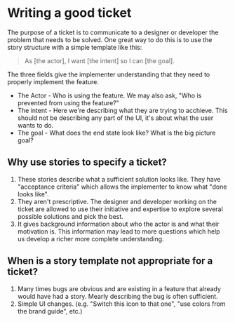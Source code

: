 # Writing a good ticket

The purpose of a ticket is to communicate to a designer or developer the problem that needs to be solved.  One great way to do this is to use the story structure with a simple template like this:

> As [the actor], I want [the intent] so I can [the goal].

The three fields give the implementer understanding that they need to properly implement the feature.

* The Actor - Who is using the feature. We may also ask, "Who is prevented from using the feature?"
* The intent - Here we're describing what they are trying to acchieve.  This should not be describing any part of the UI, it's about what the user wants to do.
* The goal - What does the end state look like?  What is the big picture goal?



## Why use stories to specify a ticket?

1. These stories describe what a sufficient solution looks like.  They have "acceptance criteria" which allows the implementer to know what "done looks like". 
2. They aren't prescriptive.  The designer and developer working on the ticket are allowed to use their initiative and expertise to explore several possible solutions and pick the best.
3. It gives background information about who the actor is and what their motivation is.  This information may lead to more questions which help us develop a richer more complete understanding. 


## When is a story template not appropriate for a ticket?

1. Many times bugs are obvious and are existing in a feature that already would have had a story.  Mearly describing the bug is often sufficient.
2. Simple UI changes. (e.g. "Switch this icon to that one", "use colors from the brand guide", etc.)
